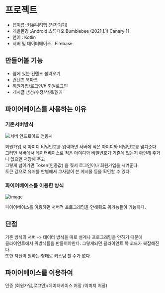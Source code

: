 # 프로젝트
  - 앱이름: 커뮤니티앱 (전자기기)
  - 개발환경 :Android 스튜디오 Bumblebee (2021.1.1) Canary 11
  - 언어 : Kotlin   
  - 서버 및 데이터베이스 : Firebase  


## 만들어볼 기능
  - 웹에 있는 컨텐츠 불러오기
  - 컨텐츠 북마크
  - 회원가입/로그인/비회원로그인
  - 게시글 생성/수정/삭제/읽기


## 파이어베이스를 사용하는 이유

### 기존서버방식

![서버 안드로이드 연동시](https://user-images.githubusercontent.com/97229292/157240023-07f24c6a-e2ab-4821-a7c8-3af0ad8b1379.JPG)


회원가입 시 아이디 비밀번호를 입력하면 서버에 적은 아이디와 비밀번호를 넘겨준다   
그러면 서버에서 데이터베이스로 적은 아이디와 비밀번호가 기존에 있는지 확인해 주거나 없으면 저장해 주고    
그렇게 넘어가면 Token(인증값) 을 줘서  로그인이나 회원가입을 시켜준다    
토큰 값으로 유저를 판별해서 그사람이 쓴 게시물  등을 확인할 수 있다.   

### 파이어베이스를 이용한 방식
![image](https://user-images.githubusercontent.com/97229292/157241360-acd9a927-e2d6-4d97-8023-0cb6ceaac6c3.png)

파이어베이스를 이용하면 서버적 프로그래밍을 안해줘도 위기능들이 가능하다.

## 단점
기존 방식의 서버 -> 데이터 방식을 따로 설계나 프로그래밍을 안하기 때문에    
클라이언트에서 위방식들을 만들어야한다. 그렇게되면 클라이언트 쪽 코드가 복잡해진다.   
또한  자신이 원하는 형태로 커스텀 할 수가 없다.   

## 파이어베이스를 이용하여
인증 (회원가입,로그인)/데이터베이스 저장 /이미지 저장)



